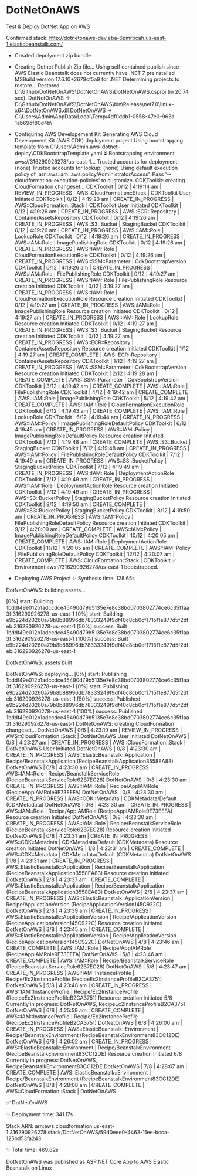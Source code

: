 # DotNetOnAWS
Test &amp; Deploy DotNet App on AWS

Confirmed stack: http://dotnetonaws-dev.eba-6pmrbcah.us-east-1.elasticbeanstalk.com/

- Created depolyment zip bundle
- Creating Dotnet Publish Zip file...
Using self contained publish since AWS Elastic Beanstalk does not currently have .NET 7 preinstalled
MSBuild version 17.6.10+2679cf5a9 for .NET
  Determining projects to restore...
  Restored D:\Github\DotNetOnAWS\DotNetOnAWS\DotNetOnAWS.csproj (in 20.74 sec).
  DotNetOnAWS -> D:\Github\DotNetOnAWS\DotNetOnAWS\bin\Release\net7.0\linux-x64\DotNetOnAWS.dll
  DotNetOnAWS -> C:\Users\Admin\AppData\Local\Temp\4df0ddb1-0558-47e0-963a-1ab69df80d4b\

- Configuring AWS Developement Kit
  Generating AWS Cloud Development Kit (AWS CDK) deployment project
Using bootstrapping template from C:\Users\Admin\.aws-dotnet-deploy\CDKBootstrapTemplate.yaml
 ⏳  Bootstrapping environment aws://316290926278/us-east-1...
Trusted accounts for deployment: (none)
Trusted accounts for lookup: (none)
Using default execution policy of 'arn:aws:iam::aws:policy/AdministratorAccess'. Pass '--cloudformation-execution-policies' to customize.
CDKToolkit: creating CloudFormation changeset...
CDKToolkit |  0/12 | 4:19:14 am | REVIEW_IN_PROGRESS   | AWS::CloudFormation::Stack | CDKToolkit User Initiated
CDKToolkit |  0/12 | 4:19:23 am | CREATE_IN_PROGRESS   | AWS::CloudFormation::Stack | CDKToolkit User Initiated
CDKToolkit |  0/12 | 4:19:26 am | CREATE_IN_PROGRESS   | AWS::ECR::Repository    | ContainerAssetsRepository 
CDKToolkit |  0/12 | 4:19:26 am | CREATE_IN_PROGRESS   | AWS::S3::Bucket         | StagingBucket 
CDKToolkit |  0/12 | 4:19:26 am | CREATE_IN_PROGRESS   | AWS::IAM::Role          | LookupRole 
CDKToolkit |  0/12 | 4:19:26 am | CREATE_IN_PROGRESS   | AWS::IAM::Role          | ImagePublishingRole 
CDKToolkit |  0/12 | 4:19:26 am | CREATE_IN_PROGRESS   | AWS::IAM::Role          | CloudFormationExecutionRole 
CDKToolkit |  0/12 | 4:19:26 am | CREATE_IN_PROGRESS   | AWS::SSM::Parameter     | CdkBootstrapVersion 
CDKToolkit |  0/12 | 4:19:26 am | CREATE_IN_PROGRESS   | AWS::IAM::Role          | FilePublishingRole 
CDKToolkit |  0/12 | 4:19:27 am | CREATE_IN_PROGRESS   | AWS::IAM::Role          | FilePublishingRole Resource creation Initiated
CDKToolkit |  0/12 | 4:19:27 am | CREATE_IN_PROGRESS   | AWS::IAM::Role          | CloudFormationExecutionRole Resource creation Initiated
CDKToolkit |  0/12 | 4:19:27 am | CREATE_IN_PROGRESS   | AWS::IAM::Role          | ImagePublishingRole Resource creation Initiated
CDKToolkit |  0/12 | 4:19:27 am | CREATE_IN_PROGRESS   | AWS::IAM::Role          | LookupRole Resource creation Initiated
CDKToolkit |  0/12 | 4:19:27 am | CREATE_IN_PROGRESS   | AWS::S3::Bucket         | StagingBucket Resource creation Initiated
CDKToolkit |  0/12 | 4:19:27 am | CREATE_IN_PROGRESS   | AWS::ECR::Repository    | ContainerAssetsRepository Resource creation Initiated
CDKToolkit |  1/12 | 4:19:27 am | CREATE_COMPLETE      | AWS::ECR::Repository    | ContainerAssetsRepository 
CDKToolkit |  1/12 | 4:19:27 am | CREATE_IN_PROGRESS   | AWS::SSM::Parameter     | CdkBootstrapVersion Resource creation Initiated
CDKToolkit |  2/12 | 4:19:28 am | CREATE_COMPLETE      | AWS::SSM::Parameter     | CdkBootstrapVersion 
CDKToolkit |  3/12 | 4:19:42 am | CREATE_COMPLETE      | AWS::IAM::Role          | FilePublishingRole 
CDKToolkit |  4/12 | 4:19:42 am | CREATE_COMPLETE      | AWS::IAM::Role          | ImagePublishingRole 
CDKToolkit |  5/12 | 4:19:42 am | CREATE_COMPLETE      | AWS::IAM::Role          | CloudFormationExecutionRole 
CDKToolkit |  6/12 | 4:19:43 am | CREATE_COMPLETE      | AWS::IAM::Role          | LookupRole 
CDKToolkit |  6/12 | 4:19:44 am | CREATE_IN_PROGRESS   | AWS::IAM::Policy        | ImagePublishingRoleDefaultPolicy 
CDKToolkit |  6/12 | 4:19:45 am | CREATE_IN_PROGRESS   | AWS::IAM::Policy        | ImagePublishingRoleDefaultPolicy Resource creation Initiated
CDKToolkit |  7/12 | 4:19:48 am | CREATE_COMPLETE      | AWS::S3::Bucket         | StagingBucket 
CDKToolkit |  7/12 | 4:19:48 am | CREATE_IN_PROGRESS   | AWS::IAM::Policy        | FilePublishingRoleDefaultPolicy 
CDKToolkit |  7/12 | 4:19:49 am | CREATE_IN_PROGRESS   | AWS::S3::BucketPolicy   | StagingBucketPolicy 
CDKToolkit |  7/12 | 4:19:49 am | CREATE_IN_PROGRESS   | AWS::IAM::Role          | DeploymentActionRole 
CDKToolkit |  7/12 | 4:19:49 am | CREATE_IN_PROGRESS   | AWS::IAM::Role          | DeploymentActionRole Resource creation Initiated
CDKToolkit |  7/12 | 4:19:49 am | CREATE_IN_PROGRESS   | AWS::S3::BucketPolicy   | StagingBucketPolicy Resource creation Initiated
CDKToolkit |  8/12 | 4:19:50 am | CREATE_COMPLETE      | AWS::S3::BucketPolicy   | StagingBucketPolicy 
CDKToolkit |  8/12 | 4:19:50 am | CREATE_IN_PROGRESS   | AWS::IAM::Policy        | FilePublishingRoleDefaultPolicy Resource creation Initiated
CDKToolkit |  9/12 | 4:20:00 am | CREATE_COMPLETE      | AWS::IAM::Policy        | ImagePublishingRoleDefaultPolicy 
CDKToolkit | 10/12 | 4:20:05 am | CREATE_COMPLETE      | AWS::IAM::Role          | DeploymentActionRole 
CDKToolkit | 11/12 | 4:20:05 am | CREATE_COMPLETE      | AWS::IAM::Policy        | FilePublishingRoleDefaultPolicy 
CDKToolkit | 12/12 | 4:20:07 am | CREATE_COMPLETE      | AWS::CloudFormation::Stack | CDKToolkit 
 ✅  Environment aws://316290926278/us-east-1 bootstrapped.



- Deploying AWS Project
✨  Synthesis time: 128.65s

DotNetOnAWS: building assets...

[0%] start: Building 1bddf49e012b1adccdce45490d79b5135e7e8c38bd0703802774ce6c35f1aa3f:316290926278-us-east-1
[0%] start: Building e9b224d20260a79b8b88996db78333249f9df40c8cb0cf1715f1e877d5f2dfeb:316290926278-us-east-1
[50%] success: Built 1bddf49e012b1adccdce45490d79b5135e7e8c38bd0703802774ce6c35f1aa3f:316290926278-us-east-1
[100%] success: Built e9b224d20260a79b8b88996db78333249f9df40c8cb0cf1715f1e877d5f2dfeb:316290926278-us-east-1

DotNetOnAWS: assets built

DotNetOnAWS: deploying...
[0%] start: Publishing 1bddf49e012b1adccdce45490d79b5135e7e8c38bd0703802774ce6c35f1aa3f:316290926278-us-east-1
[0%] start: Publishing e9b224d20260a79b8b88996db78333249f9df40c8cb0cf1715f1e877d5f2dfeb:316290926278-us-east-1
[50%] success: Published e9b224d20260a79b8b88996db78333249f9df40c8cb0cf1715f1e877d5f2dfeb:316290926278-us-east-1
[100%] success: Published 1bddf49e012b1adccdce45490d79b5135e7e8c38bd0703802774ce6c35f1aa3f:316290926278-us-east-1
DotNetOnAWS: creating CloudFormation changeset...
DotNetOnAWS | 0/8 | 4:23:19 am | REVIEW_IN_PROGRESS   | AWS::CloudFormation::Stack                | DotNetOnAWS User Initiated
DotNetOnAWS | 0/8 | 4:23:27 am | CREATE_IN_PROGRESS   | AWS::CloudFormation::Stack                | DotNetOnAWS User Initiated
DotNetOnAWS | 0/8 | 4:23:30 am | CREATE_IN_PROGRESS   | AWS::ElasticBeanstalk::Application        | Recipe/BeanstalkApplication (RecipeBeanstalkApplication3558EA83) 
DotNetOnAWS | 0/8 | 4:23:30 am | CREATE_IN_PROGRESS   | AWS::IAM::Role                            | Recipe/BeanstalkServiceRole (RecipeBeanstalkServiceRole62B7EC28) 
DotNetOnAWS | 0/8 | 4:23:30 am | CREATE_IN_PROGRESS   | AWS::IAM::Role                            | Recipe/AppIAMRole (RecipeAppIAMRole9E73EEFA) 
DotNetOnAWS | 0/8 | 4:23:30 am | CREATE_IN_PROGRESS   | AWS::CDK::Metadata                        | CDKMetadata/Default (CDKMetadata) 
DotNetOnAWS | 0/8 | 4:23:30 am | CREATE_IN_PROGRESS   | AWS::IAM::Role                            | Recipe/AppIAMRole (RecipeAppIAMRole9E73EEFA) Resource creation Initiated
DotNetOnAWS | 0/8 | 4:23:30 am | CREATE_IN_PROGRESS   | AWS::IAM::Role                            | Recipe/BeanstalkServiceRole (RecipeBeanstalkServiceRole62B7EC28) Resource creation Initiated
DotNetOnAWS | 0/8 | 4:23:31 am | CREATE_IN_PROGRESS   | AWS::CDK::Metadata                        | CDKMetadata/Default (CDKMetadata) Resource creation Initiated
DotNetOnAWS | 1/8 | 4:23:31 am | CREATE_COMPLETE      | AWS::CDK::Metadata                        | CDKMetadata/Default (CDKMetadata) 
DotNetOnAWS | 1/8 | 4:23:31 am | CREATE_IN_PROGRESS   | AWS::ElasticBeanstalk::Application        | Recipe/BeanstalkApplication (RecipeBeanstalkApplication3558EA83) Resource creation Initiated
DotNetOnAWS | 2/8 | 4:23:37 am | CREATE_COMPLETE      | AWS::ElasticBeanstalk::Application        | Recipe/BeanstalkApplication (RecipeBeanstalkApplication3558EA83) 
DotNetOnAWS | 2/8 | 4:23:37 am | CREATE_IN_PROGRESS   | AWS::ElasticBeanstalk::ApplicationVersion | Recipe/ApplicationVersion (RecipeApplicationVersion145C922C) 
DotNetOnAWS | 2/8 | 4:23:39 am | CREATE_IN_PROGRESS   | AWS::ElasticBeanstalk::ApplicationVersion | Recipe/ApplicationVersion (RecipeApplicationVersion145C922C) Resource creation Initiated
DotNetOnAWS | 3/8 | 4:23:45 am | CREATE_COMPLETE      | AWS::ElasticBeanstalk::ApplicationVersion | Recipe/ApplicationVersion (RecipeApplicationVersion145C922C) 
DotNetOnAWS | 4/8 | 4:23:46 am | CREATE_COMPLETE      | AWS::IAM::Role                            | Recipe/AppIAMRole (RecipeAppIAMRole9E73EEFA) 
DotNetOnAWS | 5/8 | 4:23:46 am | CREATE_COMPLETE      | AWS::IAM::Role                            | Recipe/BeanstalkServiceRole (RecipeBeanstalkServiceRole62B7EC28) 
DotNetOnAWS | 5/8 | 4:23:47 am | CREATE_IN_PROGRESS   | AWS::IAM::InstanceProfile                 | Recipe/Ec2InstanceProfile (RecipeEc2InstanceProfileB2CA3751) 
DotNetOnAWS | 5/8 | 4:23:48 am | CREATE_IN_PROGRESS   | AWS::IAM::InstanceProfile                 | Recipe/Ec2InstanceProfile (RecipeEc2InstanceProfileB2CA3751) Resource creation Initiated
5/8 Currently in progress: DotNetOnAWS, RecipeEc2InstanceProfileB2CA3751
DotNetOnAWS | 6/8 | 4:25:59 am | CREATE_COMPLETE      | AWS::IAM::InstanceProfile                 | Recipe/Ec2InstanceProfile (RecipeEc2InstanceProfileB2CA3751) 
DotNetOnAWS | 6/8 | 4:26:00 am | CREATE_IN_PROGRESS   | AWS::ElasticBeanstalk::Environment        | Recipe/BeanstalkEnvironment (RecipeBeanstalkEnvironment83CC12DE) 
DotNetOnAWS | 6/8 | 4:26:02 am | CREATE_IN_PROGRESS   | AWS::ElasticBeanstalk::Environment        | Recipe/BeanstalkEnvironment (RecipeBeanstalkEnvironment83CC12DE) Resource creation Initiated
6/8 Currently in progress: DotNetOnAWS, RecipeBeanstalkEnvironment83CC12DE
DotNetOnAWS | 7/8 | 4:28:07 am | CREATE_COMPLETE      | AWS::ElasticBeanstalk::Environment        | Recipe/BeanstalkEnvironment (RecipeBeanstalkEnvironment83CC12DE) 
DotNetOnAWS | 8/8 | 4:28:08 am | CREATE_COMPLETE      | AWS::CloudFormation::Stack                | DotNetOnAWS 

 ✅  DotNetOnAWS

✨  Deployment time: 341.17s

Stack ARN:
arn:aws:cloudformation:us-east-1:316290926278:stack/DotNetOnAWS/59d0eee0-4463-11ee-bcca-125bd53fa243

✨  Total time: 469.82s




DotNetOnAWS was published as ASP.NET Core App to AWS Elastic Beanstalk on Linux
  
